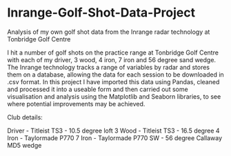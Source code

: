 # Inrange-Golf-Shot-Data-Project
Analysis of my own golf shot data from the Inrange radar technology at Tonbridge Golf Centre 

I hit a number of golf shots on the practice range at Tonbridge Golf Centre with each of my driver, 3 wood, 4 iron, 7 iron and 56 degree sand wedge. The Inrange technology tracks a range of variables by radar and stores them on a database, allowing the data for each session to be downloaded in .csv format. In this project I have imported this data using Pandas, cleaned and processed it into a useable form and then carried out some visualisation and analysis using the Matplotlib and Seaborn libraries, to see where potential improvements may be achieved.

Club details:

Driver - Titleist TS3 - 10.5 degree loft
3 Wood - Titleist TS3 - 16.5 degree
4 Iron - Taylormade P770
7 Iron - Taylormade P770
SW - 56 degree Callaway MD5 wedge
